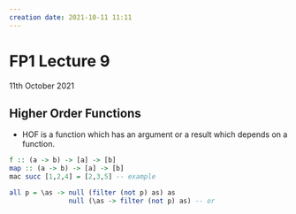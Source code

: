 ```yaml
---
creation date: 2021-10-11 11:11
---
```

#  FP1 Lecture 9
11th October 2021

## Higher Order Functions
- HOF is a function which has an argument or a result which depends on a function.
```hs
f :: (a -> b) -> [a] -> [b]
map :: (a -> b) -> [a] -> [b]
mac succ [1,2,4] = [2,3,5] -- example

all p = \as -> null (filter (not p) as) as
			   null (\as -> filter (not p) as) -- or
```